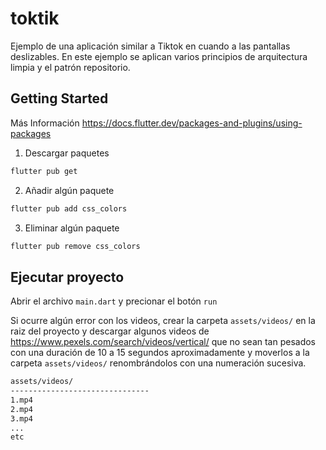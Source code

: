 # toktik

Ejemplo de una aplicación similar a Tiktok en cuando a las pantallas deslizables.
En este ejemplo se aplican varios principios de arquitectura limpia y el patrón repositorio.

## Getting Started

Más Información https://docs.flutter.dev/packages-and-plugins/using-packages
1. Descargar paquetes
```sh
flutter pub get
```

2. Añadir algún paquete
```sh
flutter pub add css_colors
```

3. Eliminar algún paquete
```sh
flutter pub remove css_colors
```

## Ejecutar proyecto
Abrir el archivo `main.dart` y precionar el botón `run`

Si ocurre algún error con los videos, crear la carpeta `assets/videos/` en la raiz del proyecto  y descargar algunos videos de https://www.pexels.com/search/videos/vertical/ que no sean tan pesados con una duración de 10 a 15 segundos aproximadamente y moverlos a la carpeta `assets/videos/` renombrándolos con una numeración sucesiva.

```sh
assets/videos/                 
-------------------------------
1.mp4                          
2.mp4                          
3.mp4                          
...                            
etc                        
```